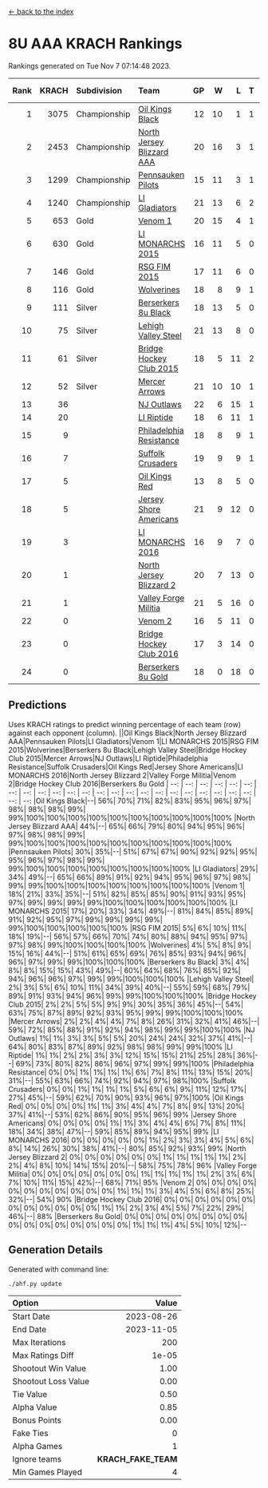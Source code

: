 [<- back to the index](readme.md)
# 8U AAA KRACH Rankings
Rankings generated on Tue Nov  7 07:14:48 2023.

Rank|KRACH|Subdivision|Team|GP|W|L|T|OTW|OTL|SoS|Exp Wins|Win Diff
---:|---:|:---|:---|---:|---:|---:|---:|---:|---:|---:|---:|---:
1|3075|Championship|[Oil Kings Black](https://gamesheetstats.com/seasons/3659/teams/140206/schedule)|12|10|1|1|1|0|567|11.3|-0.0
2|2453|Championship|[North Jersey Blizzard AAA](https://gamesheetstats.com/seasons/3659/teams/140205/schedule)|20|16|3|1|0|0|657|17.3|-0.0
3|1299|Championship|[Pennsauken Pilots](https://gamesheetstats.com/seasons/3659/teams/140208/schedule)|15|11|3|1|0|0|615|12.3|-0.0
4|1240|Championship|[LI Gladiators](https://gamesheetstats.com/seasons/3659/teams/140201/schedule)|21|13|6|2|0|0|1089|14.8|-0.0
5|653|Gold|[Venom 1](https://gamesheetstats.com/seasons/3659/teams/140213/schedule)|20|15|4|1|1|1|535|16.3|-0.0
6|630|Gold|[LI MONARCHS 2015](https://gamesheetstats.com/seasons/3659/teams/140198/schedule)|16|11|5|0|0|0|622|11.8|-0.0
7|146|Gold|[RSG FIM 2015](https://gamesheetstats.com/seasons/3659/teams/140210/schedule)|17|11|6|0|0|1|443|11.8|-0.0
8|116|Gold|[Wolverines](https://gamesheetstats.com/seasons/3659/teams/140215/schedule)|18|8|9|1|0|0|722|9.3|-0.0
9|111|Silver|[Berserkers 8u Black](https://gamesheetstats.com/seasons/3659/teams/140192/schedule)|18|13|5|0|0|0|103|13.9|0.0
10|75|Silver|[Lehigh Valley Steel](https://gamesheetstats.com/seasons/3659/teams/140197/schedule)|21|13|8|0|1|0|370|13.8|-0.0
11|61|Silver|[Bridge Hockey Club 2015](https://gamesheetstats.com/seasons/3659/teams/140194/schedule)|18|5|11|2|0|2|622|6.8|-0.0
12|52|Silver|[Mercer Arrows](https://gamesheetstats.com/seasons/3659/teams/140202/schedule)|21|10|10|1|2|0|346|11.3|-0.0
13|36||[NJ Outlaws](https://gamesheetstats.com/seasons/3659/teams/140203/schedule)|22|6|15|1|1|2|656|7.4|0.0
14|20||[LI Riptide](https://gamesheetstats.com/seasons/3659/teams/140200/schedule)|18|6|11|1|0|0|667|7.4|0.0
15|9||[Philadelphia Resistance](https://gamesheetstats.com/seasons/3659/teams/140209/schedule)|18|8|9|1|0|0|97|9.4|0.0
16|7||[Suffolk Crusaders](https://gamesheetstats.com/seasons/3659/teams/140211/schedule)|19|9|9|1|0|0|95|10.4|0.0
17|5||[Oil Kings Red](https://gamesheetstats.com/seasons/3659/teams/140207/schedule)|13|8|5|0|0|0|19|8.9|0.0
18|5||[Jersey Shore Americans](https://gamesheetstats.com/seasons/3659/teams/140196/schedule)|21|9|12|0|0|0|117|9.9|0.0
19|3||[LI MONARCHS 2016](https://gamesheetstats.com/seasons/3659/teams/140199/schedule)|16|9|7|0|1|0|19|9.9|0.0
20|1||[North Jersey Blizzard 2](https://gamesheetstats.com/seasons/3659/teams/140204/schedule)|20|7|13|0|1|1|22|7.9|0.0
21|1||[Valley Forge Militia](https://gamesheetstats.com/seasons/3659/teams/140212/schedule)|21|5|16|0|0|1|139|5.9|0.0
22|0||[Venom 2](https://gamesheetstats.com/seasons/3659/teams/140214/schedule)|16|5|11|0|0|0|6|5.9|0.0
23|0||[Bridge Hockey Club 2016](https://gamesheetstats.com/seasons/3659/teams/140195/schedule)|17|3|14|0|0|0|12|3.9|0.0
24|0||[Berserkers 8u Gold](https://gamesheetstats.com/seasons/3659/teams/140193/schedule)|18|0|18|0|0|0|10|0.9|0.0

## Predictions
Uses KRACH ratings to predict winning percentage of each team (row) against each opponent (column).
||Oil Kings Black|North Jersey Blizzard AAA|Pennsauken Pilots|LI Gladiators|Venom 1|LI MONARCHS 2015|RSG FIM 2015|Wolverines|Berserkers 8u Black|Lehigh Valley Steel|Bridge Hockey Club 2015|Mercer Arrows|NJ Outlaws|LI Riptide|Philadelphia Resistance|Suffolk Crusaders|Oil Kings Red|Jersey Shore Americans|LI MONARCHS 2016|North Jersey Blizzard 2|Valley Forge Militia|Venom 2|Bridge Hockey Club 2016|Berserkers 8u Gold
| --: | --: | --: | --: | --: | --: | --: | --: | --: | --: | --: | --: | --: | --: | --: | --: | --: | --: | --: | --: | --: | --: | --: | --: | --: 
|Oil Kings Black|--| 56%| 70%| 71%| 82%| 83%| 95%| 96%| 97%| 98%| 98%| 98%| 99%| 99%|100%|100%|100%|100%|100%|100%|100%|100%|100%|100%
|North Jersey Blizzard AAA| 44%|--| 65%| 66%| 79%| 80%| 94%| 95%| 96%| 97%| 98%| 98%| 99%| 99%|100%|100%|100%|100%|100%|100%|100%|100%|100%|100%
|Pennsauken Pilots| 30%| 35%|--| 51%| 67%| 67%| 90%| 92%| 92%| 95%| 95%| 96%| 97%| 98%| 99%| 99%|100%|100%|100%|100%|100%|100%|100%|100%
|LI Gladiators| 29%| 34%| 49%|--| 65%| 66%| 89%| 91%| 92%| 94%| 95%| 96%| 97%| 98%| 99%| 99%|100%|100%|100%|100%|100%|100%|100%|100%
|Venom 1| 18%| 21%| 33%| 35%|--| 51%| 82%| 85%| 85%| 90%| 91%| 93%| 95%| 97%| 99%| 99%| 99%| 99%|100%|100%|100%|100%|100%|100%
|LI MONARCHS 2015| 17%| 20%| 33%| 34%| 49%|--| 81%| 84%| 85%| 89%| 91%| 92%| 95%| 97%| 99%| 99%| 99%| 99%| 99%|100%|100%|100%|100%|100%
|RSG FIM 2015|  5%|  6%| 10%| 11%| 18%| 19%|--| 56%| 57%| 66%| 70%| 74%| 80%| 88%| 94%| 95%| 97%| 97%| 98%| 99%|100%|100%|100%|100%
|Wolverines|  4%|  5%|  8%|  9%| 15%| 16%| 44%|--| 51%| 61%| 65%| 69%| 76%| 85%| 93%| 94%| 96%| 96%| 97%| 99%| 99%|100%|100%|100%
|Berserkers 8u Black|  3%|  4%|  8%|  8%| 15%| 15%| 43%| 49%|--| 60%| 64%| 68%| 76%| 85%| 92%| 94%| 96%| 96%| 97%| 99%| 99%|100%|100%|100%
|Lehigh Valley Steel|  2%|  3%|  5%|  6%| 10%| 11%| 34%| 39%| 40%|--| 55%| 59%| 68%| 79%| 89%| 91%| 93%| 94%| 96%| 99%| 99%|100%|100%|100%
|Bridge Hockey Club 2015|  2%|  2%|  5%|  5%|  9%|  9%| 30%| 35%| 36%| 45%|--| 54%| 63%| 75%| 87%| 89%| 92%| 93%| 95%| 99%| 99%|100%|100%|100%
|Mercer Arrows|  2%|  2%|  4%|  4%|  7%|  8%| 26%| 31%| 32%| 41%| 46%|--| 59%| 72%| 85%| 88%| 91%| 92%| 94%| 98%| 99%| 99%|100%|100%
|NJ Outlaws|  1%|  1%|  3%|  3%|  5%|  5%| 20%| 24%| 24%| 32%| 37%| 41%|--| 64%| 80%| 83%| 87%| 89%| 92%| 98%| 98%| 99%| 99%|100%
|LI Riptide|  1%|  1%|  2%|  2%|  3%|  3%| 12%| 15%| 15%| 21%| 25%| 28%| 36%|--| 69%| 73%| 80%| 82%| 86%| 96%| 97%| 99%| 99%|100%
|Philadelphia Resistance|  0%|  0%|  1%|  1%|  1%|  1%|  6%|  7%|  8%| 11%| 13%| 15%| 20%| 31%|--| 55%| 63%| 66%| 74%| 92%| 94%| 97%| 98%|100%
|Suffolk Crusaders|  0%|  0%|  1%|  1%|  1%|  1%|  5%|  6%|  6%|  9%| 11%| 12%| 17%| 27%| 45%|--| 59%| 62%| 70%| 90%| 93%| 96%| 97%|100%
|Oil Kings Red|  0%|  0%|  0%|  0%|  1%|  1%|  3%|  4%|  4%|  7%|  8%|  9%| 13%| 20%| 37%| 41%|--| 53%| 62%| 86%| 90%| 95%| 96%| 99%
|Jersey Shore Americans|  0%|  0%|  0%|  0%|  1%|  1%|  3%|  4%|  4%|  6%|  7%|  8%| 11%| 18%| 34%| 38%| 47%|--| 59%| 85%| 89%| 94%| 95%| 99%
|LI MONARCHS 2016|  0%|  0%|  0%|  0%|  0%|  1%|  2%|  3%|  3%|  4%|  5%|  6%|  8%| 14%| 26%| 30%| 38%| 41%|--| 80%| 85%| 92%| 93%| 99%
|North Jersey Blizzard 2|  0%|  0%|  0%|  0%|  0%|  0%|  1%|  1%|  1%|  1%|  1%|  2%|  2%|  4%|  8%| 10%| 14%| 15%| 20%|--| 58%| 75%| 78%| 96%
|Valley Forge Militia|  0%|  0%|  0%|  0%|  0%|  0%|  0%|  1%|  1%|  1%|  1%|  1%|  2%|  3%|  6%|  7%| 10%| 11%| 15%| 42%|--| 68%| 71%| 95%
|Venom 2|  0%|  0%|  0%|  0%|  0%|  0%|  0%|  0%|  0%|  0%|  0%|  1%|  1%|  1%|  3%|  4%|  5%|  6%|  8%| 25%| 32%|--| 54%| 90%
|Bridge Hockey Club 2016|  0%|  0%|  0%|  0%|  0%|  0%|  0%|  0%|  0%|  0%|  0%|  0%|  1%|  1%|  2%|  3%|  4%|  5%|  7%| 22%| 29%| 46%|--| 88%
|Berserkers 8u Gold|  0%|  0%|  0%|  0%|  0%|  0%|  0%|  0%|  0%|  0%|  0%|  0%|  0%|  0%|  0%|  0%|  1%|  1%|  1%|  4%|  5%| 10%| 12%|--

## Generation Details

Generated with command line:
```
./ahf.py update
```

| Option | Value |
| :----- | ----: |
| Start Date | 2023-08-26 |
| End Date | 2023-11-05 |
| Max Iterations | 200 |
| Max Ratings Diff | 1e-05 |
| Shootout Win Value | 1.00 |
| Shootout Loss Value | 0.00 |
| Tie Value | 0.50 |
| Alpha Value | 0.85 |
| Bonus Points | 0.00 |
| Fake Ties | 0 |
| Alpha Games | 1 |
| Ignore teams | __KRACH_FAKE_TEAM__ |
| Min Games Played | 4 |

